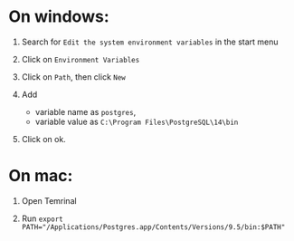 # On windows:

1. Search for `Edit the system environment variables` in the start menu

2. Click on `Environment Variables`

3. Click on `Path`, then click `New`

4. Add 
    - variable name as `postgres`, 
    - variable value as `C:\Program Files\PostgreSQL\14\bin`

5. Click on ok. 


# On mac: 

1. Open Temrinal 

2. Run `export PATH="/Applications/Postgres.app/Contents/Versions/9.5/bin:$PATH"`